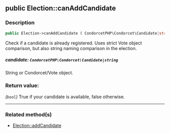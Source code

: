 ## public Election::canAddCandidate

### Description    

```php
public Election->canAddCandidate ( CondorcetPHP\Condorcet\Candidate|string candidate ): bool
```

Check if a candidate is already registered. Uses strict Vote object comparison, but also string naming comparison in the election.
    

##### **candidate:** *```CondorcetPHP\Condorcet\Candidate|string```*   
String or Condorcet/Vote object.    


### Return value:   

*(```bool```)* True if your candidate is available, false otherwise.


---------------------------------------

### Related method(s)      

* [Election::addCandidate](../Election%20Class/public%20Election--addCandidate.md)    
